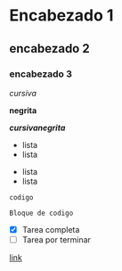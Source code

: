 # Encabezado 1
## encabezado 2
### encabezado 3

_cursiva_

**negrita**

***cursivanegrita***

* lista
* lista


- lista
- lista


`codigo`

```
Bloque de codigo
```

- [x] Tarea completa
- [ ] Tarea por terminar 

[link](http)